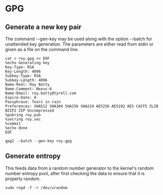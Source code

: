 # GPG

## Generate a new key pair

The command --gen-key may be used along with the option --batch for unattended key generation. The parameters are either read from stdin or given as a file on the command line.

```
cat > roy.gpg << EOF
%echo Generating key
Key-Type: RSA 
Key-Length: 4096
Subkey-Type: RSA 
Subkey-Length: 4096
Name-Real: Roy Batty
Name-Comment: Nexus-6
Name-Email: roy.batty@tyrell.com
Expire-Date: 0
Passphrase: Tears in rain
Preferences: SHA512 SHA384 SHA256 SHA224 AES256 AES192 AES CAST5 ZLIB BZIP2 ZIP Uncompressed
%pubring roy.pub
%secring roy.sec
%commit
%echo done
EOF
```

```
gpg2 --batch --gen-key roy.gpg
```

## Generate entropy

This feeds data from a random number generator to the kernel's random number entropy pool, after first checking the data to ensure that it is properly random.

```
sudo rngd -f -r /dev/urandom
```
